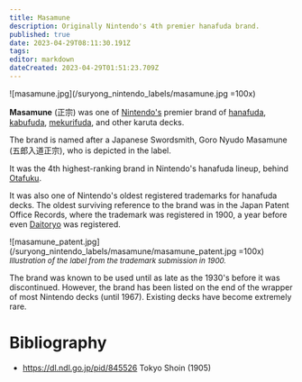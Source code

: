 ```yaml
---
title: Masamune
description: Originally Nintendo's 4th premier hanafuda brand.
published: true
date: 2023-04-29T08:11:30.191Z
tags: 
editor: markdown
dateCreated: 2023-04-29T01:51:23.709Z
---
```


![masamune.jpg](/suryong_nintendo_labels/masamune.jpg =100x)

**Masamune** (正宗) was one of [Nintendo's](/en/hanafuda/manufacturers/nintendo) premier brand of [hanafuda](/en/hanafuda), [kabufuda](/en/kabufuda), [mekurifuda](/en/mekurifuda), and other karuta decks. 

The brand is named after a Japanese Swordsmith, Goro Nyudo Masamune (五郎入道正宗), who is depicted in the label.

It was the 4th highest-ranking brand in Nintendo's hanafuda lineup, behind [Otafuku](/en/hanafuda/manufacturers/nintendo/otafuku).

It was also one of Nintendo's oldest registered trademarks for hanafuda decks. The oldest surviving reference to the brand was in the Japan Patent Office Records, where the trademark was registered in 1900, a year before even [Daitoryo](/en/hanafuda/manufacturers/nintendo/daitoryo) was registered. 

![masamune_patent.jpg](/suryong_nintendo_labels/masamune/masamune_patent.jpg =100x)
<span style="font-size:small;">*Illustration of the label from the trademark submission in 1900.*</span>

The brand was known to be used until as late as the 1930's before it was discontinued. However, the brand has been listed on the end of the wrapper of most Nintendo decks (until 1967). Existing decks have become extremely rare.

# Bibliography
- https://dl.ndl.go.jp/pid/845526 Tokyo Shoin (1905)